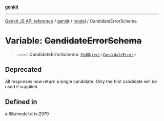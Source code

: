 [**genkit**](../../README.md)

***

[Genkit JS API reference](../../../README.md) / [genkit](../../README.md) / [model](../README.md) / CandidateErrorSchema

# Variable: ~~CandidateErrorSchema~~

> `const` **CandidateErrorSchema**: [`ZodObject`](../../namespaces/z/classes/ZodObject.md)\<[`CandidateError`](../type-aliases/CandidateError.md)\>

## Deprecated

All responses now return a single candidate. Only the first candidate will be used if supplied.

## Defined in

ai/lib/model.d.ts:2979
